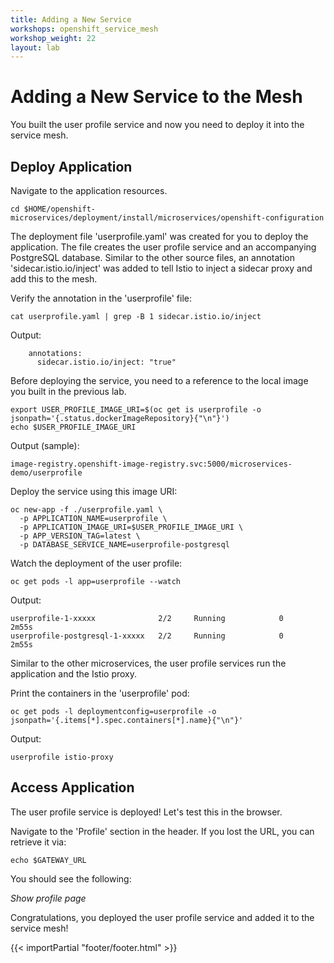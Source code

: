 ```yaml
---
title: Adding a New Service
workshops: openshift_service_mesh
workshop_weight: 22
layout: lab
---
```


# Adding a New Service to the Mesh

You built the user profile service and now you need to deploy it into the service mesh.

## Deploy Application

Navigate to the application resources.

```
cd $HOME/openshift-microservices/deployment/install/microservices/openshift-configuration
```


The deployment file 'userprofile.yaml' was created for you to deploy the application.  The file creates the user profile service and an accompanying PostgreSQL database.  Similar to the other source files, an annotation 'sidecar.istio.io/inject' was added to tell Istio to inject a sidecar proxy and add this to the mesh.

Verify the annotation in the 'userprofile' file:
```
cat userprofile.yaml | grep -B 1 sidecar.istio.io/inject
```

Output:
```
	annotations:
	  sidecar.istio.io/inject: "true"
```

Before deploying the service, you need to a reference to the local image you built in the previous lab.
```
export USER_PROFILE_IMAGE_URI=$(oc get is userprofile -o jsonpath='{.status.dockerImageRepository}{"\n"}')
echo $USER_PROFILE_IMAGE_URI
```

Output (sample):
```
image-registry.openshift-image-registry.svc:5000/microservices-demo/userprofile
```

Deploy the service using this image URI:
```
oc new-app -f ./userprofile.yaml \
  -p APPLICATION_NAME=userprofile \
  -p APPLICATION_IMAGE_URI=$USER_PROFILE_IMAGE_URI \
  -p APP_VERSION_TAG=latest \
  -p DATABASE_SERVICE_NAME=userprofile-postgresql
```

Watch the deployment of the user profile:
```
oc get pods -l app=userprofile --watch
```

Output:
```
userprofile-1-xxxxx              2/2     Running		    0          2m55s
userprofile-postgresql-1-xxxxx   2/2     Running            0          2m55s
```

Similar to the other microservices, the user profile services run the application and the Istio proxy.

Print the containers in the 'userprofile' pod:

```
oc get pods -l deploymentconfig=userprofile -o jsonpath='{.items[*].spec.containers[*].name}{"\n"}'
```

Output:
```
userprofile istio-proxy
```

## Access Application

The user profile service is deployed!  Let's test this in the browser.

Navigate to the 'Profile' section in the header.  If you lost the URL, you can retrieve it via:
```
echo $GATEWAY_URL
```

You should see the following:

*Show profile page*

Congratulations, you deployed the user profile service and added it to the service mesh!

{{< importPartial "footer/footer.html" >}}